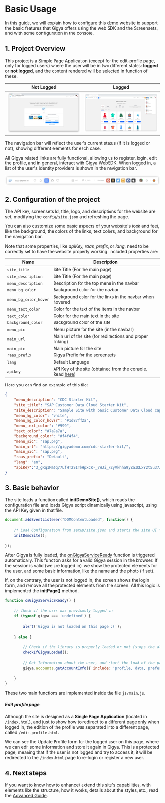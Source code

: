 # Basic Usage

In this guide, we will explain how to configure this demo website to support the basic features that Gigya offers using the web SDK and the Screensets, and with some configuration in the console.

## 1. Project Overview

This project is a Simple Page Application (except for the edit-profile page, only for logged users) where the user will be in two different states: __logged__ or __not logged__, and the content rendered will be selected in function of these.

| Not Logged | Logged |
|-|-|
|![Not Logged](img/basic/0-not-logged.png)|![Logged](img/basic/1-logged-with-language.png)



The navigation bar will reflect the user's current status (if it is logged or not), showing different elements for each case.

All Gigya related links are fully functional, allowing us to register, login, edit the profile, and in general, interact with Gigya WebSDK. When logged in, a list of the user's identity providers is shown in the navigation bar.

![Bar Example](img/basic/0-example-bar-1.png)


## 2. Configuration of the project

The API key, screensets Id, title, logo, and descriptions for the website are set, modifying the ```config/site.json``` and refreshing the page.

You can also customize some basic aspects of your website's look and feel, like the background, the colors of the links, text colors, and background for the navigation bar.

Note that some properties, like _apiKey_, _raas_prefix_, or _lang_, need to be correctly set to have the website properly working. Included properties are:


| Name | Description |
|-|-|
|```site_title```|Site Title (For the main page)
|```site_description```|Site Title (For the main page)
|```menu_description```|Description for the top menu in the navbar
|```menu_bg_color```|Background color for the navbar
|```menu_bg_color_hover```|Background color for the links in the navbar when hovered
|```menu_text_color```|Color for the text of the items in the navbar
|```text_color```|Color for the main text in the site
|```background_color```|Background color of the site
|```menu_pic```|Menu picture for the site (in the navbar)
|```main_url```|Main url of the site (for redirections and proper linking)
|```main_pic```|Main picture for the site
|```raas_prefix```|Gigya Prefix for the screensets
|```lang```|Default Language
|```apikey```|API Key of the site (obtained from the console. Read [here](https://github.com/gigya/cdc-starter-kit/blob/master/docs/install.md#1-create-site-in-gigya-console))


Here you can find an example of this file:

```json
{
    "menu_description": "CDC Starter Kit",
    "site_title": "SAP Customer Data Cloud Starter Kit",
    "site_description": "Sample Site with basic Customer Data Cloud capabilities",
    "menu_bg_color": "white",
    "menu_bg_color_hover": "#1d87ff2a",
    "menu_text_color": "#999",
    "text_color": "#7a7a7a",
    "background_color": "#f4f4f4",
    "menu_pic": "sap.png",
    "main_url": "https://gigyademo.com/cdc-starter-kit/",
    "main_pic": "sap.png",
    "raas_prefix": "Default",
    "lang": "en",
    "apiKey":"3_gRq1MaCq77LfHT2SITkHpxCK-_7WJi_H2yVkhha9yZaIKLxY2t5u37JRIC4W3m0s"
}
```

## 3. Basic behavior

The site loads a function called **initDemoSite()**, which reads the configuration file and loads Gigya script dinamically using javascript, using the API Key given in that file.

```javascript
document.addEventListener("DOMContentLoaded", function() {

    /* Load Configuration from setup/site.json and starts the site UI */
    initDemoSite();

});
```


After Gigya is fully loaded, the [onGigyaServiceReady](https://developers.gigya.com/display/GD/onGigyaServiceReady+Template) function is triggered automatically. This function asks for a valid Gigya session in the browser. If the session is valid (we are logged in), we show the protected elements for the user, and some basic information, like the name and the photo (if set).

If, on the contrary, the user is not logged in, the screen shows the login form, and remove all the protected elements from the screen. All this logic is implemented the **initPage()** method.

```javascript
function onGigyaServiceReady() {

    // Check if the user was previously logged in
    if (typeof gigya === 'undefined') {

        alert('Gigya is not loaded on this page :(');

    } else {

        // Check if the library is properly loaded or not (stops the all flows if it's bad loaded)
        checkIfGigyaLoaded();

        // Get Information about the user, and start the load of the page elements
        gigya.accounts.getAccountInfo({ include: 'profile, data, preferences', callback: initPage });

    }
}
```

These two main functions are implemented inside the file ```js/main.js```.


##### Edit profile page
Although the site is designed as a __Single Page Application__ (located in ```/index.html```), and just to show how to redirect to a different page only when logged in, the edition of the profile was separated into a different page, called ```/edit-profile.html```.

We can see the Update Profile form for the logged user on this page, where we can edit some information and store it again in Gigya. This is a protected page, meaning that if the user is not logged and try to access it, it will be redirected to the ```/ìndex.html``` page to re-login or register a new user.

## 4. Next steps

If you want to know how to enhance/ extend this site's capabilities, with elements like the structure, how it works, details about the styles, etc., read the [Advanced Guide](advanced.md).
